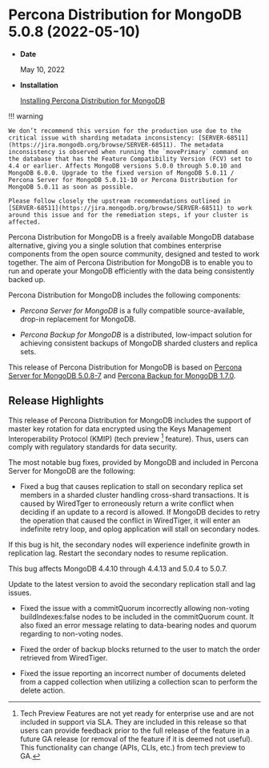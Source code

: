 # Percona Distribution for MongoDB 5.0.8 (2022-05-10)

* **Date**

    May 10, 2022

* **Installation**

    [Installing Percona Distribution for MongoDB](https://www.percona.com/doc/percona-distribution-for-mongodb/5.0/installation.html)

!!! warning

    We don’t recommend this version for the production use due to the critical issue with sharding metadata inconsistency: [SERVER-68511](https://jira.mongodb.org/browse/SERVER-68511). The metadata inconsistency is observed when running the `movePrimary` command on the database that has the Feature Compatibility Version (FCV) set to 4.4 or earlier. Affects MongoDB versions 5.0.0 through 5.0.10 and MongoDB 6.0.0. Upgrade to the fixed version of MongoDB 5.0.11 / Percona Server for MongoDB 5.0.11-10 or Percona Distribution for MongoDB 5.0.11 as soon as possible.

    Please follow closely the upstream recommendations outlined in [SERVER-68511](https://jira.mongodb.org/browse/SERVER-68511) to work around this issue and for the remediation steps, if your cluster is affected.

Percona Distribution for MongoDB is a freely available MongoDB database alternative, giving you a single solution that combines enterprise components from the open source community, designed and tested to work together. The aim of Percona Distribution for MongoDB is to enable you to run and operate your
MongoDB efficiently with the data being consistently backed up.

Percona Distribution for MongoDB includes the following components:

* *Percona Server for MongoDB* is a fully compatible source-available, drop-in replacement
for MongoDB.

* *Percona Backup for MongoDB* is a distributed, low-impact solution for achieving
consistent backups of MongoDB sharded clusters and replica sets.

This release of Percona Distribution for MongoDB is based on [Percona Server for MongoDB 5.0.8-7](https://www.percona.com/doc/percona-server-for-mongodb/5.0/release_notes/5.0.8-7.html) and [Percona Backup for MongoDB 1.7.0](https://www.percona.com/doc/percona-backup-mongodb/release-notes/1.7.0.html).

## Release Highlights

This release of Percona Distribution for MongoDB includes the support of master key rotation for data encrypted using the Keys Management Interoperability Protocol (KMIP) (tech preview [^1] feature). Thus, users can comply with regulatory standards for data security.

The most notable bug fixes, provided by MongoDB and included in Percona Server for MongoDB are the following:

* Fixed a bug that causes replication to stall on secondary replica set members in a sharded cluster handling cross-shard transactions. It is caused by WiredTger to erroneously return a write conflict when deciding if an update to a record is allowed. If MongoDB decides to retry the operation that caused the conflict in WiredTiger, it will enter an indefinite retry loop, and oplog application will stall on secondary nodes.

If this bug is hit, the secondary nodes will experience indefinite growth in replication lag. Restart the secondary nodes to resume replication.

This bug affects MongoDB 4.4.10 through 4.4.13 and 5.0.4 to 5.0.7.

Update to the latest version to avoid the secondary replication stall and lag issues.

* Fixed the issue with a commitQuorum incorrectly allowing non-voting buildIndexes:false nodes to be included in the commitQuorum count. It also fixed an error message relating to data-bearing nodes and quorum regarding to non-voting nodes.

* Fixed the order of backup blocks returned to the user to match the order retrieved from WiredTiger.

* Fixed the issue reporting an incorrect number of documents deleted from a capped collection when utilizing a collection scan to perform the delete action.

[^1]: Tech Preview Features are not yet ready for enterprise use and are not included in support via SLA. They are included in this release so that users can provide feedback prior to the full release of the feature in a future GA release (or removal of the feature if it is deemed not useful). This functionality can change (APIs, CLIs, etc.) from tech preview to GA.